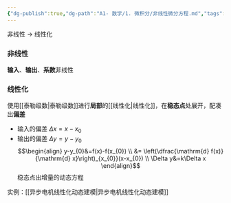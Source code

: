 ```yaml
---
{"dg-publish":true,"dg-path":"A1- 数学/1. 微积分/非线性微分方程.md","tags":["Nonlinear"],"permalink":"/A1- 数学/1. 微积分/非线性微分方程/","dgPassFrontmatter":true,"noteIcon":"","created":"2024-10-01T17:53:16.410+08:00","updated":"2025-04-14T18:25:19.671+08:00"}
---
```



非线性 $\to$ 线性化
### 非线性
**输入**、**输出**、**系数**非线性

### 线性化
使用[[泰勒级数\|泰勒级数]]进行**局部**的[[线性化\|线性化]]，在**稳态点**处展开，配凑出**偏差**    
- 输入的偏差 $\Delta x=x-x_{0}$ 
- 输出的偏差 $\Delta y=y-y_{0}$
$$\begin{align}
y-y_{0}&=f(x)-f(x_{0}) \\
&= \left(\dfrac{\mathrm{d} f(x)}{\mathrm{d} x}\right)_{x_{0}}(x-x_{0})  \\
\Delta y&=k\Delta x
\end{align}$$
稳态点出增量的动态方程

实例：[[异步电机线性化动态建模\|异步电机线性化动态建模]]

